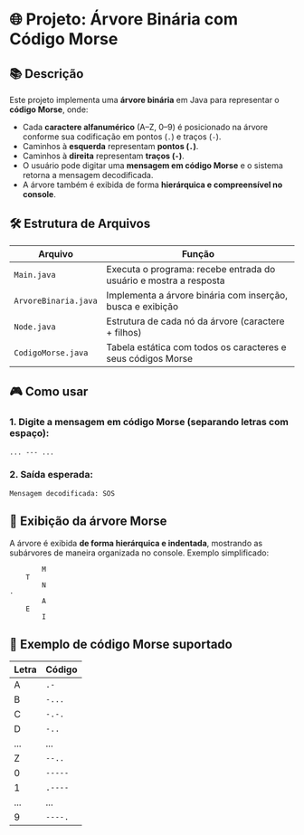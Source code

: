 
# 🌐 Projeto: Árvore Binária com Código Morse

## 📚 Descrição

Este projeto implementa uma **árvore binária** em Java para representar o **código Morse**, onde:
- Cada **caractere alfanumérico** (A–Z, 0–9) é posicionado na árvore conforme sua codificação em pontos (`.`) e traços (`-`).
- Caminhos à **esquerda** representam **pontos (`.`)**.
- Caminhos à **direita** representam **traços (`-`)**.
- O usuário pode digitar uma **mensagem em código Morse** e o sistema retorna a mensagem decodificada.
- A árvore também é exibida de forma **hierárquica e compreensível no console**.

## 🛠️ Estrutura de Arquivos

| Arquivo           | Função                                                             |
|-------------------|--------------------------------------------------------------------|
| `Main.java`       | Executa o programa: recebe entrada do usuário e mostra a resposta |
| `ArvoreBinaria.java` | Implementa a árvore binária com inserção, busca e exibição      |
| `Node.java`       | Estrutura de cada nó da árvore (caractere + filhos)                |
| `CodigoMorse.java`| Tabela estática com todos os caracteres e seus códigos Morse       |

## 🎮 Como usar

### 1. Digite a mensagem em código Morse (separando letras com espaço):

```
... --- ...
```

### 2. Saída esperada:

```
Mensagem decodificada: SOS
```

## 🌳 Exibição da árvore Morse

A árvore é exibida **de forma hierárquica e indentada**, mostrando as subárvores de maneira organizada no console. Exemplo simplificado:

```
        M
    T
        N
·
        A
    E
        I
```

## 🧪 Exemplo de código Morse suportado

| Letra | Código |
|-------|--------|
| A     | `.-`   |
| B     | `-...` |
| C     | `-.-.` |
| D     | `-..`  |
| ...   | ...    |
| Z     | `--..` |
| 0     | `-----`|
| 1     | `.----`|
| ...   | ...    |
| 9     | `----.`|
